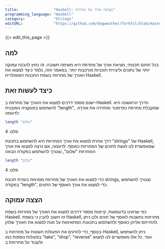 ```yaml
---
title:                "Haskell: מציאת אורך של מחרוזת"
programming_language: "Haskell"
category:             "Strings"
editURL:              "https://github.com/dogweather/forkful/blob/master/content/he/haskell/finding-the-length-of-a-string.md"
---
```


{{< edit_this_page >}}

## למה

בכל תחום תכנותי, מציאת אורך של מחרוזת היא משימה חשובה. זה נחוץ להבנה עמוקה יותר של נתונים וליצירת תוכניות מורכבות יותר. במאמר הזה, נלמד כיצד למצוא את האורך של מחרוזת בשפת התכנות הפופולרית Haskell.

## כיצד לעשות זאת

ישנם מספר דרכים למצוא את האורך של מחרוזת ב-Haskell. הדרך הראשונה היא להשתמש בפונקציה המובנית "length", שמקבלת מחרוזת כפרמטר ומחזירה את אורךה. לדוגמה:

```Haskell
length "שלום"
```

פלט: 4

דרך אחרת למצוא את אורך המחרוזת היא להשתמש בתכונת "strings" של Haskell, שמאפשרת לנו לגשת לתווים של המחרוזת כאוסף. לדוגמה, אם נרצה למצוא את אורך המחרוזת "שלום", נצטרך להשתמש בפקודה הבאה:

```Haskell
length "שלום"
```

פלט: 4

כדי למצוא את האורך של מחרוזת מסוימת בעזרת תכונת strings, נצטרך להשתמש בפקודה "length", כדי למצוא את אורך האוסף של התווים.

## הצצה עמוקה

כפי שראינו בדוגמאות, קיימות מספר דרכים למצוא את האורך של מחרוזת בשפת Haskell. זה חשוב להבין כי בשפת Haskell, מחרוזות נחשבות לאוסף של תווים ולכן ניתן להתייחס אליהן כאוסף ולהשתמש בתכונות המתאימות על מנת למצוא את האורך שלהן.

בנוסף, כדי להדגים את הפעולות השונות על מחרוזות ב-Haskell, ניתן להשתמש בפעולות נוספות כמו "take", "drop", "reverse" ועוד. כל אלו מאפשרים לנו למצוא ולעבוד על מחרוזות ב